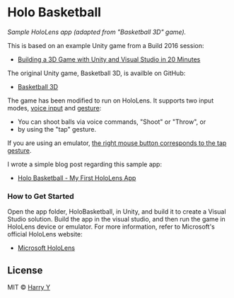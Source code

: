 # Holo Basketball

_Sample HoloLens app (adapted from "Basketball 3D" game)._

This is based on an example Unity game from a Build 2016 session:

* [Building a 3D Game with Unity and Visual Studio in 20 Minutes](https://channel9.msdn.com/Events/Build/2016/T607)

The original Unity game, Basketball 3D, is availble on GitHub:

* [Basketball 3D](https://github.com/harrywye/basketball3d)


The game has been modified to run on HoloLens.
It supports two input modes, [voice input](https://developer.microsoft.com/en-us/windows/holographic/voice_input_in_unity) and [gesture](https://developer.microsoft.com/en-us/windows/holographic/gestures_in_unity):

* You can shoot balls via voice commands, "Shoot" or "Throw", or
* by using the "tap" gesture.

If you are using an emulator, [the right mouse button corresponds to the tap gesture](https://developer.microsoft.com/en-us/windows/holographic/using_the_hololens_emulator).


I wrote a simple blog post regarding this sample app:

* [Holo Basketball - My First HoloLens App](http://www.harrysmemo.com/post/143364651352/holo-basketball-my-first-hololens-app)



### How to Get Started

Open the app folder, HoloBasketball, in Unity, and build it to create a Visual Studio solution.
Build the app in the visual studio, and then run the game in HoloLens device or emulator. 
For more information, refer to Microsoft's official HoloLens website:

* [Microsoft HoloLens](http://www.microsoft.com/microsoft-hololens/)



## License

MIT © [Harry Y](https://github.com/harrywye/holobasketball)

